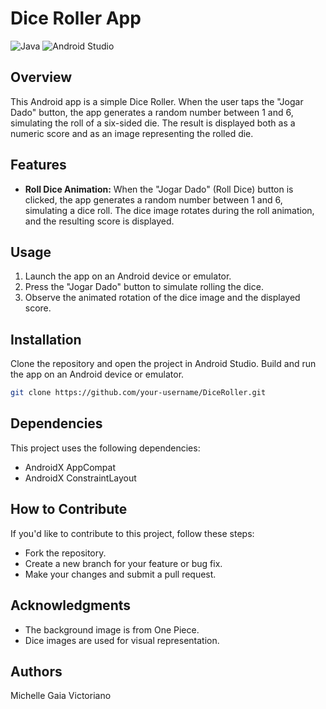 # Dice Roller App

![Java](https://img.shields.io/badge/Java-17-blue)
![Android Studio](https://img.shields.io/badge/Android%20Studio-2022.3.1-brightgreen)

## Overview
This Android app is a simple Dice Roller. When the user taps the "Jogar Dado" button, the app generates a random number between 1 and 6, simulating the roll of a six-sided die. The result is displayed both as a numeric score and as an image representing the rolled die.

## Features

- **Roll Dice Animation:** When the "Jogar Dado" (Roll Dice) button is clicked, the app generates a random number between 1 and 6, simulating a dice roll. The dice image rotates during the roll animation, and the resulting score is displayed.

## Usage

1. Launch the app on an Android device or emulator.
2. Press the "Jogar Dado" button to simulate rolling the dice.
3. Observe the animated rotation of the dice image and the displayed score.

## Installation

Clone the repository and open the project in Android Studio. Build and run the app on an Android device or emulator.

```bash
git clone https://github.com/your-username/DiceRoller.git
```

## Dependencies
This project uses the following dependencies:

- AndroidX AppCompat
- AndroidX ConstraintLayout

## How to Contribute
If you'd like to contribute to this project, follow these steps:

- Fork the repository.
- Create a new branch for your feature or bug fix.
- Make your changes and submit a pull request.

##  Acknowledgments
- The background image is from One Piece.
- Dice images are used for visual representation.

## Authors
Michelle Gaia Victoriano
